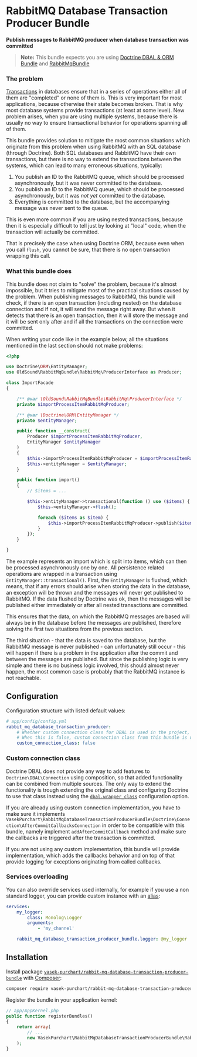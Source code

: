RabbitMQ Database Transaction Producer Bundle
=============================================

**Publish messages to RabbitMQ producer when database transaction was committed**

> **Note:** This bundle expects you are using [Doctrine DBAL & ORM Bundle](https://github.com/doctrine/DoctrineBundle) and [RabbitMqBundle](https://github.com/php-amqplib/RabbitMqBundle/)

### The problem

[Transactions](https://en.wikipedia.org/wiki/Database_transaction) in databases ensure that in a series of operations either all of them are "completed" or none of them is. This is very important for most applications, because otherwise their state becomes broken. That is why most database systems provide transactions (at least at some level). New problem arises, when you are using multiple systems, because there is usually no way to ensure transactional behavior for operations spanning all of them.

This bundle provides solution to mitigate the most common situations which originate from this problem when using RabbitMQ with an SQL database (through Doctrine). Both SQL databases and RabbitMQ have their own transactions, but there is no way to extend the transactions between the systems, which can lead to many erroneous situations, typically:

1) You publish an ID to the RabbitMQ queue, which should be processed asynchronously, but it was never committed to the database.
2) You publish an ID to the RabbitMQ queue, which should be processed asynchronously, but it was *not yet* committed to the database.
3) Everything is committed to the database, but the accompanying message was never sent to the queue.

This is even more common if you are using nested transactions, because then it is especially difficult to tell just by looking at "local" code, when the transaction will actually be committed.

That is precisely the case when using Doctrine ORM, because even when you call `flush`, you cannot be sure, that there is no open transaction wrapping this call.

### What this bundle does

This bundle does not claim to "solve" the problem, because it's almost impossible, but it tries to mitigate most of the practical situations caused by the problem. When publishing messages to RabbitMQ, this bundle will check, if there is an open transaction (including nested) on the database connection and if not, it will send the message right away. But when it detects that there is an open transaction, then it will store the message and it will be sent only after and if all the transactions on the connection were committed.

When writing your code like in the example below, all the situations mentioned in the last section should not make problems:

```php
<?php

use Doctrine\ORM\EntityManager;
use OldSound\RabbitMqBundle\RabbitMq\ProducerInterface as Producer;

class ImportFacade
{

	/** @var \OldSound\RabbitMqBundle\RabbitMq\ProducerInterface */
	private $importProcessItemRabbitMqProducer;

	/** @var \Doctrine\ORM\EntityManager */
	private $entityManager;

	public function __construct(
		Producer $importProcessItemRabbitMqProducer,
		EntityManager $entityManager
	)
	{
		$this->importProcessItemRabbitMqProducer = $importProcessItemRabbitMqProducer;
		$this->entityManager = $entityManager;
	}

	public function import()
	{
		// $items = ...

		$this->entityManager->transactional(function () use ($items) {
			$this->entityManager->flush();

			foreach ($items as $item) {
				$this->importProcessItemRabbitMqProducer->publish($item->getId());
			}
		});
	}

}
```

The example represents an import which is split into items, which can then be processed asynchronously one by one. All persistence related operations are wrapped in a transaction using `EntityManager::transactional()`. First, the `EntityManager` is flushed, which means, that if any errors should arise when storing the data in the database, an exception will be thrown and the messages will never get published to RabbitMQ. If the data flushed by Doctrine was ok, then the messages will be published either immediately or after all nested transactions are committed.

This ensures that the data, on which the RabbitMQ messages are based will always be in the database before the messages are published, therefore solving the first two situations from the previous section.

The third situation - that the data is saved to the database, but the RabbitMQ message is never published - can unfortunately still occur - this will happen if there is a problem in the application after the commit and between the messages are published. But since the publishing logic is very simple and there is no business logic involved, this should almost never happen, the most common case is probably that the RabbitMQ instance is not reachable.

Configuration
-------------

Configuration structure with listed default values:

```yaml
# app/config/config.yml
rabbit_mq_database_transaction_producer:
    # Whether custom connection class for DBAL is used in the project, see below for details.
    # When this is false, custom connection class from this bundle is used.
    custom_connection_class: false
```

### Custom connection class

Doctrine DBAL does not provide any way to add features to `Doctrine\DBAL\Connection` using composition, so that added functionality can be combined from multiple sources. The only way to extend the functionality is trough extending the original class and configuring Doctrine to use that class instead using the [`dbal.wrapper_class`](https://symfony.com/doc/current/reference/configuration/doctrine.html) configuration option.

If you are already using custom connection implementation, you have to make sure it implements  `VasekPurchart\RabbitMqDatabaseTransactionProducerBundle\Doctrine\Connection\AfterCommitCallbacksConnection` in order to be compatible with this bundle, namely implement `addAfterCommitCallback` method and make sure the callbacks are triggered after the transaction is committed.

If you are not using any custom implementation, this bundle will provide implementation, which adds the callbacks behavior and on top of that provide logging for exceptions originating from called callbacks.

### Services overloading

You can also override services used internally, for example if you use a non standard logger, you can provide custom instance with an [alias](http://symfony.com/doc/current/components/dependency_injection/advanced.html#aliasing):

```yaml
services:
    my_logger:
        class: Monolog\Logger
        arguments:
            - 'my_channel'

    rabbit_mq_database_transaction_producer_bundle.logger: @my_logger
```

Installation
------------

Install package [`vasek-purchart/rabbit-mq-database-transaction-producer-bundle`](https://packagist.org/packages/vasek-purchart/rabbit-mq-database-transaction-producer-bundle) with [Composer](https://getcomposer.org/):

```bash
composer require vasek-purchart/rabbit-mq-database-transaction-producer-bundle
```

Register the bundle in your application kernel:
```php
// app/AppKernel.php
public function registerBundles()
{
	return array(
		// ...
		new VasekPurchart\RabbitMqDatabaseTransactionProducerBundle\RabbitMqDatabaseTransactionProducerBundle(),
	);
}
```
